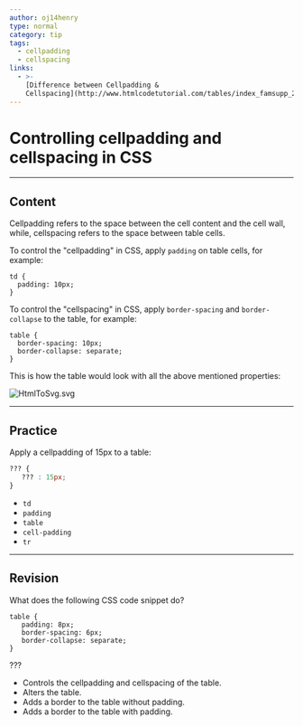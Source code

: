 ```yaml
---
author: oj14henry
type: normal
category: tip
tags:
  - cellpadding
  - cellspacing
links:
  - >-
    [Difference between Cellpadding &
    Cellspacing](http://www.htmlcodetutorial.com/tables/index_famsupp_29.html){website}
---
```


# Controlling cellpadding and cellspacing in CSS


---

## Content

Cellpadding refers to the space between the cell content and the cell wall, while, cellspacing refers to the space between table cells.

To control the "cellpadding" in CSS, apply `padding` on table cells, for example:

```plain-text
td {
  padding: 10px;
}
```

To control the "cellspacing" in CSS, apply `border-spacing` and `border-collapse` to the table, for example:

```plain-text
table {
  border-spacing: 10px;
  border-collapse: separate;
}
```

This is how the table would look with all the above mentioned properties:

![HtmlToSvg.svg](https://img.enkipro.com/5cd4ebde7bebedb1168c64d4f3d8ee61.png)


---

## Practice

Apply a cellpadding of 15px to a table:

```css
??? {
   ??? : 15px;
}
```

- `td`
- `padding`
- `table`
- `cell-padding`
- `tr`


---

## Revision

What does the following CSS code snippet do?

```plain-text
table {
   padding: 8px;
   border-spacing: 6px;
   border-collapse: separate;
}
```

???

- Controls the cellpadding and cellspacing of the table.
- Alters the table.
- Adds a border to the table without padding.
- Adds a border to the table with padding.
